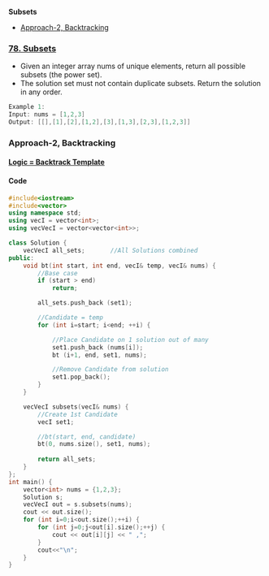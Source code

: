 **Subsets**
- [Approach-2, Backtracking](#bt)

### [78. Subsets](https://leetcode.com/problems/subsets/description/)
- Given an integer array nums of unique elements, return all possible subsets (the power set).
- The solution set must not contain duplicate subsets. Return the solution in any order.
```c
Example 1:
Input: nums = [1,2,3]
Output: [[],[1],[2],[1,2],[3],[1,3],[2,3],[1,2,3]]
```

<a name=bt></a>
### Approach-2, Backtracking
#### [Logic = Backtrack Template](/DS_Questions/Algorithms/Backtracking#tem)
#### Code
```cpp
#include<iostream>
#include<vector>
using namespace std;
using vecI = vector<int>;
using vecVecI = vector<vector<int>>;

class Solution {
    vecVecI all_sets;       //All Solutions combined
public:
    void bt(int start, int end, vecI& temp, vecI& nums) {
        //Base case
        if (start > end)
            return;

        all_sets.push_back (set1);

        //Candidate = temp
        for (int i=start; i<end; ++i) {

            //Place Candidate on 1 solution out of many
            set1.push_back (nums[i]);
            bt (i+1, end, set1, nums);

            //Remove Candidate from solution
            set1.pop_back();
        }
    }

    vecVecI subsets(vecI& nums) {
        //Create 1st Candidate
        vecI set1;

        //bt(start, end, candidate)
        bt(0, nums.size(), set1, nums);
        
        return all_sets;
    }
};
int main() {
    vector<int> nums = {1,2,3};
    Solution s;
    vecVecI out = s.subsets(nums);
    cout << out.size();
    for (int i=0;i<out.size();++i) {
        for (int j=0;j<out[i].size();++j) {
            cout << out[i][j] << " ,";
        }
        cout<<"\n";
    }
}
```
